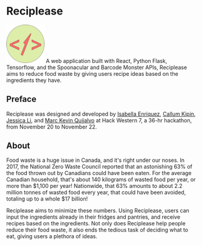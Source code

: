 # Reciplease
<img src='./reciplease-app/src/assets/reciplease-logo.png' width="20%">
A web application built with React, Python Flask, Tensorflow, and the Spoonacular and Barcode Monster APIs, Reciplease aims to reduce food waste by giving users recipe ideas based on the ingredients they have. 

## Preface
Reciplease was designed and developed by <a href="https://github.com/isabellaenriquez">Isabella Enriquez</a>, <a href="https://github.com/c-kip">Callum Kipin</a>, <a href="https://github.com/jessicaa-li">Jessica Li</a>, and <a href="https://github.com/mkevinq">Marc Kevin Quijalvo</a> at Hack Western 7, a 36-hr hackathon, from November 20 to November 22.

## About
Food waste is a huge issue in Canada, and it's right under our noses. In 2017, the National Zero Waste Council reported that an astonishing 63% of the food thrown out by Canadians could have been eaten. For the average Canadian household, that's about 140 kilograms of wasted food per year, or more than $1,100 per year! Nationwide, that 63% amounts to about 2.2 million tonnes of wasted food every year, that could have been avoided, totaling up to a whole $17 billion!

Reciplease aims to minimize these numbers. Using Reciplease, users can input the ingredients already in their fridges and pantries, and receive recipes based on the ingredients. Not only does Reciplease help people reduce their food waste, it also ends the tedious task of deciding what to eat, giving users a plethora of ideas. 
